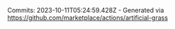 Commits: 2023-10-11T05:24:59.428Z - Generated via https://github.com/marketplace/actions/artificial-grass
<br>
